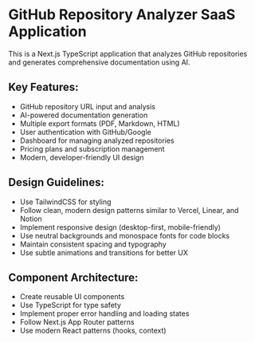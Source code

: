 <!-- Use this file to provide workspace-specific custom instructions to Copilot. For more details, visit https://code.visualstudio.com/docs/copilot/copilot-customization#_use-a-githubcopilotinstructionsmd-file -->

# GitHub Repository Analyzer SaaS Application

This is a Next.js TypeScript application that analyzes GitHub repositories and generates comprehensive documentation using AI.

## Key Features:
- GitHub repository URL input and analysis
- AI-powered documentation generation
- Multiple export formats (PDF, Markdown, HTML)
- User authentication with GitHub/Google
- Dashboard for managing analyzed repositories
- Pricing plans and subscription management
- Modern, developer-friendly UI design

## Design Guidelines:
- Use TailwindCSS for styling
- Follow clean, modern design patterns similar to Vercel, Linear, and Notion
- Implement responsive design (desktop-first, mobile-friendly)
- Use neutral backgrounds and monospace fonts for code blocks
- Maintain consistent spacing and typography
- Use subtle animations and transitions for better UX

## Component Architecture:
- Create reusable UI components
- Use TypeScript for type safety
- Implement proper error handling and loading states
- Follow Next.js App Router patterns
- Use modern React patterns (hooks, context)
